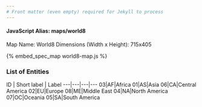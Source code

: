 ```yaml
---
# Front matter (even empty) required for Jekyll to process
---
```


#### JavaScript Alias: maps/world8

Map Name: World8
Dimensions (Width x Height): 715x405



{% embed_spec_map world8-map.js %}

### List of Entities

ID | Short label | Label
---|---|---|---
03|AF|Africa
01|AS|Asia
06|CA|Central America
02|EU|Europe
08|ME|Middle East
04|NA|North America
07|OC|Oceania
05|SA|South America

